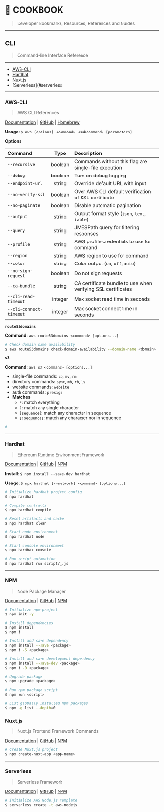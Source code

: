 # 📔 COOKBOOK

> Developer Bookmarks, Resources, References and Guides

---

## CLI

> Command-line Interface Reference

---

* [AWS-CLI](#aws-cli)
* [Hardhat](#hardhat)
* [Nuxt.js](#nuxt.js)
* [Serverless](#serverless

---

### AWS-CLI

> AWS CLI References

[Documentation](https://docs.aws.amazon.com/cli/latest/reference/) | [GitHub](https://github.com/aws/aws-cli) | [Homebrew](https://formulae.brew.sh/formula/awscli)

__Usage__: `$ aws [options] <command> <subcommand> [parameters]`

__Options__

| Command | Type | Description |
|:--------|:----:|:------------|
| `--recursive` | boolean | Commands without this flag are single-file execution |
| `--debug` | boolean | Turn on debug logging |
| `--endpoint-url` | string | Override default URL with input |
| `--no-verify-ssl` | boolean | Over AWS CLI default verification of SSL certificate |
| `--no-paginate` | boolean | Disable automatic pagination |
| `--output` | string | Output format style (`json`, `text`, `table`) |
| `--query` | string | JMESPath query for filtering responses |
| `--profile` | string | AWS profile credentials to use for command |
| `--region` | string | AWS region to use for command |
| `--color` | string | Color output (`on`, `off`, `auto`) |
| `--no-sign-request` | boolean | Do not sign requests |
| `--ca-bundle` | string | CA certificate bundle to use when verifying SSL certificates |
| `--cli-read-timeout` | integer | Max socket read time in seconds |
| `--cli-connect-timeout` | integer | Max socket connect time in seconds |

__`route53domains`__

__Command__: `aws route53domains <command> [options...]`

```bash
# Check domain name availability
$ aws route53domains check-domain-availability --domain-name <domain>
```

__`s3`__

__Command__: `aws s3 <command> [options...]`

* single-file commands: `cp`, `mv`, `rm`
* directory commands: `sync`, `mb`, `rb`, `ls`
* website commands: `website`
* auth commands: `presign`
* __Matches__
  * `*`: match everything
  * `?`: match any single character
  * `[sequence]`: match any character in sequence
  * `[!sequence]`: match any character not in sequence

```bash
# 
```

---

### Hardhat

> Ethereum Runtime Environment Framework

[Documentation](https://hardhat.org/) | [GitHub](https://github.com/nomiclabs/hardhat) | [NPM](https://npmjs.com/package/hardhat)

__Install__: `$ npm install --save-dev hardhat`

__Usage__: `$ npx hardhat [--network] <command> [options...]`

```bash
# Initialize hardhat project config
$ npx hardhat

# Compile contracts
$ npx hardhat compile

# Reset artifacts and cache
$ npx hardhat clean

# Start node environment
$ npx hardhat node

# Start console environment
$ npx hardhat console

# Run script automation
$ npx hardhat run script/_.js
```

---

### NPM

> Node Package Manager

[Documentation](https://docs.npmjs.com/) | [GitHub](https://github.com/npm/npm) | [NPM](https://npmjs.com/)

```bash
# Initialize npm project
$ npm init -y

# Install dependencies
$ npm install
$ npm i

# Install and save dependency
$ npm install --save <package>
$ npm i -S <package>

# Install and save development dependency
$ npm install --save-dev <package>
$ npm i -D <package>

# Upgrade package
$ npm upgrade <package>

# Run npm package script
$ npm run <script>

# List globally installed npm packages
$ npm -g list --depth=0
```

### Nuxt.js

> Nuxt.js Frontend Framework Commands

[Documentation](https://nuxtjs.org/) | [GitHub](https://github.com/nuxt/nuxt.js) | [NPM](https://npmjs.com/package/nuxt)

```bash
# Create Nuxt.js project
$ npx create-nuxt-app <app-name>
```

---

### Serverless

> Serverless Framework

[Documentation](https://docs.serverless.com) | [GitHub](https://github.com/serverless/serverless) | [NPM](https://npmjs.com/package/serverless)

```bash
# Initialize AWS Node.js template
$ serverless create -t aws-nodejs
```
